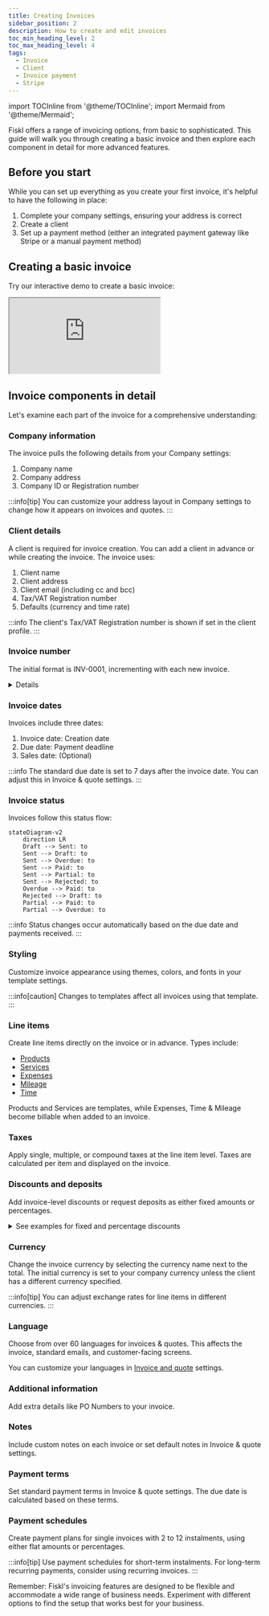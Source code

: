 ```yaml
---
title: Creating Invoices
sidebar_position: 2
description: How to create and edit invoices
toc_min_heading_level: 2
toc_max_heading_level: 4
tags:
  - Invoice
  - Client
  - Invoice payment
  - Stripe
---
```


import TOCInline from '@theme/TOCInline';
import Mermaid from '@theme/Mermaid';

Fiskl offers a range of invoicing options, from basic to sophisticated. This guide will walk you through creating a basic invoice and then explore each component in detail for more advanced features.

## Before you start

While you can set up everything as you create your first invoice, it's helpful to have the following in place:

1. Complete your company settings, ensuring your address is correct
2. Create a client
3. Set up a payment method (either an integrated payment gateway like Stripe or a manual payment method)

## Creating a basic invoice

Try our interactive demo to create a basic invoice:

<div style={{ position: 'relative', paddingBottom: '56.25%', height: 0, width: '100%' }}>
  <iframe
    style={{ position: 'absolute', top: 0, left: 0, width: '100%', height: '100%', border: 0 }}
    src="https://demo.fiskl.com/e/clzctmgxx008yl30czzc6urmn/tour"
    allowFullScreen
    webkitallowfullscreen="true"
    mozallowfullscreen="true"
    allowtransparency="true"
  ></iframe>
</div>

## Invoice components in detail

Let's examine each part of the invoice for a comprehensive understanding:

<TOCInline toc={toc} />

### Company information

The invoice pulls the following details from your Company settings:

1. Company name
2. Company address
3. Company ID or Registration number

:::info[tip]
You can customize your address layout in Company settings to change how it appears on invoices and quotes.
:::

### Client details

A client is required for invoice creation. You can add a client in advance or while creating the invoice. The invoice uses:

1. Client name
2. Client address
3. Client email (including cc and bcc)
4. Tax/VAT Registration number
5. Defaults (currency and time rate)

:::info
The client's Tax/VAT Registration number is shown if set in the client profile.
:::

### Invoice number

The initial format is INV-0001, incrementing with each new invoice.

<details>

    <summary>Learn more about customizing your invoice number</summary>

    **You can customize this format, but there are limitations:**

    1. Auto-increment is only possible if the number ends with a digit
    2. Date-based formats (e.g., 2024-01-0001) require manual updates at each period change

To change the format, simply edit the invoice number when creating a new invoice. Subsequent invoices will follow this new pattern.

</details>

### Invoice dates

Invoices include three dates:

1. Invoice date: Creation date
2. Due date: Payment deadline
3. Sales date: (Optional)

:::info
The standard due date is set to 7 days after the invoice date. You can adjust this in Invoice & quote settings.
:::

### Invoice status

Invoices follow this status flow:

```mermaid
stateDiagram-v2
    direction LR
    Draft --> Sent: to
    Sent --> Draft: to
    Sent --> Overdue: to
    Sent --> Paid: to
    Sent --> Partial: to
    Sent --> Rejected: to
    Overdue --> Paid: to
    Rejected --> Draft: to
    Partial --> Paid: to
    Partial --> Overdue: to
```

:::info
Status changes occur automatically based on the due date and payments received.
:::

### Styling

Customize invoice appearance using themes, colors, and fonts in your template settings.

:::info[caution]
Changes to templates affect all invoices using that template.
:::

### Line items

Create line items directly on the invoice or in advance. Types include:

- [Products](../../Core-Features/Line-Items/products)
- [Services](../../Core-Features/Line-Items/services)
- [Expenses](../../Core-Features/Line-Items/expenses)
- [Mileage](../../Core-Features/Line-Items/mileage)
- [Time](../../Core-Features/Line-Items/time)

Products and Services are templates, while Expenses, Time & Mileage become billable when added to an invoice.

### Taxes

Apply single, multiple, or compound taxes at the line item level. Taxes are calculated per item and displayed on the invoice.

### Discounts and deposits

Add invoice-level discounts or request deposits as either fixed amounts or percentages.

<details>

<summary>See examples for fixed and percentage discounts</summary>

To make the amount entered a percentage just add a percentage sign at the end of the value. (e.g., `20%`)

- $100 discount = 100
- 15% discount = 15%

</details>

### Currency

Change the invoice currency by selecting the currency name next to the total. The initial currency is set to your company currency unless the client has a different currency specified.

:::info[tip]
You can adjust exchange rates for line items in different currencies.
:::

### Language

Choose from over 60 languages for invoices & quotes. This affects the invoice, standard emails, and customer-facing screens.

You can customize your languages in [Invoice and quote](../../Settings-Configurations/invoice-and-quote-settings.md) settings.


### Additional information

Add extra details like PO Numbers to your invoice.

### Notes

Include custom notes on each invoice or set default notes in Invoice & quote settings.

### Payment terms

Set standard payment terms in Invoice & quote settings. The due date is calculated based on these terms.

### Payment schedules

Create payment plans for single invoices with 2 to 12 instalments, using either flat amounts or percentages.

:::info[tip]
Use payment schedules for short-term instalments. For long-term recurring payments, consider using recurring invoices.
:::

Remember: Fiskl's invoicing features are designed to be flexible and accommodate a wide range of business needs. Experiment with different options to find the setup that works best for your business.
